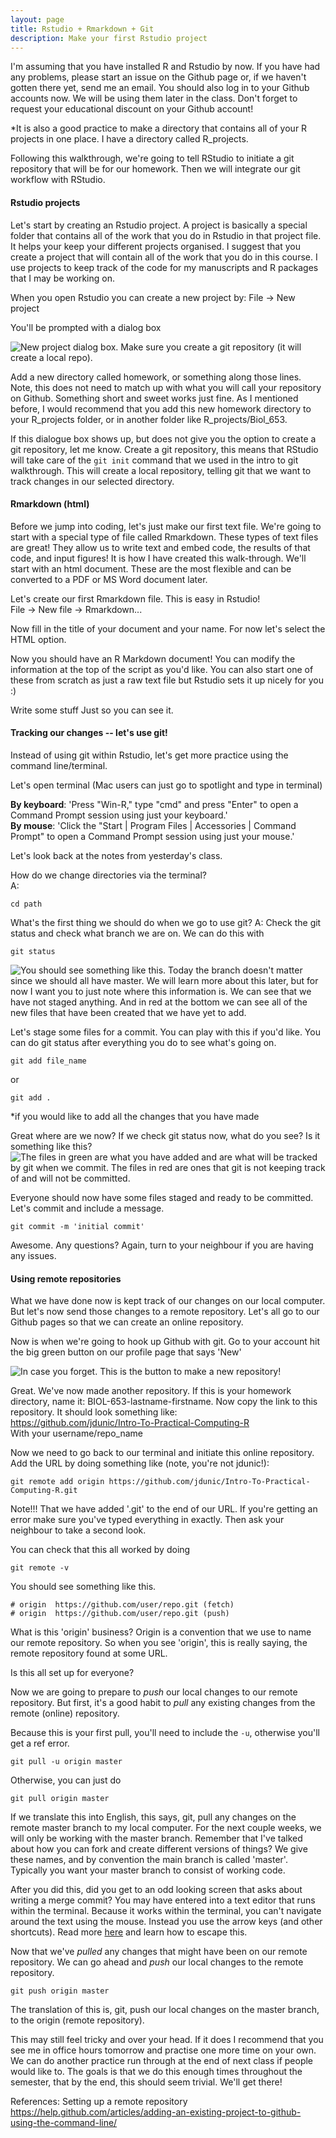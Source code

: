 ```yaml
---
layout: page
title: Rstudio + Rmarkdown + Git
description: Make your first Rstudio project
---
```



I'm assuming that you have installed R and Rstudio by now. If you have had any problems, please start an issue on the Github page or, if we haven't gotten there yet, send me an email. You should also log in to your Github accounts now. We will be using them later in the class. Don't forget to request your educational discount on your Github account!  

*It is also a good practice to make a directory that contains all of your R projects in one place. I have a directory called R_projects.  


Following this walkthrough, we're going to tell RStudio to initiate a git repository that will be for our homework. Then we will integrate our git workflow with RStudio. 


#### Rstudio projects

Let's start by creating an Rstudio project. A project is basically a special folder that contains all of the work that you do in Rstudio in that project file. It helps your keep your different projects organised. I suggest that you create a project that will contain all of the work that you do in this course. I use projects to keep track of the code for my manuscripts and R packages that I may be working on. 

When you open Rstudio you can create a new project by:
File -> New project

You'll be prompted with a dialog box

![New project dialog box. Make sure you create a git repository (it will create a local repo).](../images/Rstudio_create_new_project.png)

Add a new directory called homework, or something along those lines. Note, this does not need to match up with what you will call your repository on Github. Something short and sweet works just fine. As I mentioned before, I would recommend that you add this new homework directory to your R\_projects folder, or in another folder like R\_projects/Biol_653. 

If this dialogue box shows up, but does not give you the option to create a git repository, let me know. Create a git repository, this means that RStudio will take care of the `git init` command that we used in the intro to git walkthrough. This will create a local repository, telling git that we want to track changes in our selected directory.


#### Rmarkdown (html)

Before we jump into coding, let's just make our first text file. We're going to start with a special type of file called Rmarkdown. These types of text files are great! They allow us to write text and embed code, the results of that code, and input figures! It is how I have created this walk-through. We'll start with an html document. These are the most flexible and can be converted to a PDF or MS Word document later.   

Let's create our first Rmarkdown file. This is easy in Rstudio!  
File -> New file -> Rmarkdown...  

Now fill in the title of your document and your name. For now let's select the HTML option.   

Now you should have an R Markdown document! You can modify the information at the top of the script as you'd like. You can also start one of these from scratch as just a raw text file but Rstudio sets it up nicely for you :)  

Write some stuff Just so you can see it.   

#### Tracking our changes -- let's use git!

Instead of using git within Rstudio, let's get more practice using the command line/terminal.   

Let's open terminal (Mac users can just go to spotlight and type in terminal)  

**By keyboard**: 'Press "Win-R," type "cmd" and press "Enter" to open a Command Prompt session using just your keyboard.'  
**By mouse**: 'Click the "Start | Program Files | Accessories | Command Prompt" to open a Command Prompt session using just your mouse.'  


Let's look back at the notes from yesterday's class.

How do we change directories via the terminal?  
A: 

~~~
cd path
~~~

What's the first thing we should do when we go to use git?
A: Check the git status and check what branch we are on. We can do this with 

~~~
git status
~~~

![You should see something like this. Today the branch doesn't matter since we should all have master. We will learn more about this later, but for now I want you to just note where this information is. We can see that we have not staged anything. And in red at the bottom we can see all of the new files that have been created that we have yet to add.](../images/git_status1.png)

Let's stage some files for a commit. You can play with this if you'd like. You can do git status after everything you do to see what's going on.

~~~
git add file_name
~~~

or 

~~~
git add .
~~~

*if you would like to add all the changes that you have made


Great where are we now? If we check git status now, what do you see? Is it something like this?
![The files in green are what you have added and are what will be tracked by git when we commit. The files in red are ones that git is not keeping track of and will not be committed.](../images/git_add1.png)


Everyone should now have some files staged and ready to be committed. Let's commit and include a message.

~~~
git commit -m 'initial commit'
~~~

Awesome. Any questions? Again, turn to your neighbour if you are having any issues. 

#### Using remote repositories

What we have done now is kept track of our changes on our local computer. But let's now send those changes to a remote repository. Let's all go to our Github pages so that we can create an online repository. 

Now is when we're going to hook up Github with git. Go to your account hit the big green button on our profile page that says 'New'

![In case you forget. This is the button to make a new repository!](../images/git_create_repo.png)

Great. We've now made another repository. If this is your homework directory, name it: BIOL-653-lastname-firstname. Now copy the link to this repository. It should look something like:  
https://github.com/jdunic/Intro-To-Practical-Computing-R  
With your username/repo_name

Now we need to go back to our terminal and initiate this online repository.
Add the URL by doing something like (note, you're not jdunic!):

~~~
git remote add origin https://github.com/jdunic/Intro-To-Practical-Computing-R.git
~~~

Note!!! That we have added '.git' to the end of our URL. If you're getting an error make sure you've typed everything in exactly. Then ask your neighbour to take a second look.

You can check that this all worked by doing

~~~
git remote -v
~~~

You should see something like this.  

~~~
# origin  https://github.com/user/repo.git (fetch)
# origin  https://github.com/user/repo.git (push)
~~~

What is this 'origin' business? Origin is a convention that we use to name our remote repository. So when you see 'origin', this is really saying, the remote repository found at some URL.  

Is this all set up for everyone?  

Now we are going to prepare to *push* our local changes to our remote repository. But first, it's a good habit to *pull* any existing changes from the remote (online) repository.  

Because this is your first pull, you'll need to include the `-u`, otherwise you'll get a ref error.

~~~
git pull -u origin master
~~~

Otherwise, you can just do  

~~~
git pull origin master
~~~

If we translate this into English, this says, git, pull any changes on the remote master branch to my local computer. For the next couple weeks, we will only be working with the master branch. Remember that I've talked about how you can fork and create different versions of things? We give these names, and by convention the main branch is called 'master'. Typically you want your master branch to consist of working code.  

After you did this, did you get to an odd looking screen that asks about writing a merge commit? You may have entered into a text editor that runs within the terminal. Because it works within the terminal, you can't navigate around the text using the mouse. Instead you use the arrow keys (and other shortcuts). Read more [here](commit_vi.html) and learn how to escape this.


Now that we've *pulled* any changes that might have been on our remote repository. We can go ahead and *push* our local changes to the remote repository. 

~~~
git push origin master
~~~

The translation of this is, git, push our local changes on the master branch, to the origin (remote repository).  


This may still feel tricky and over your head. If it does I recommend that you see me in office hours tomorrow and practise one more time on your own. We can do another practice run through at the end of next class if people would like to. The goals is that we do this enough times throughout the semester, that by the end, this should seem trivial. We'll get there!


References:
Setting up a remote repository
https://help.github.com/articles/adding-an-existing-project-to-github-using-the-command-line/








